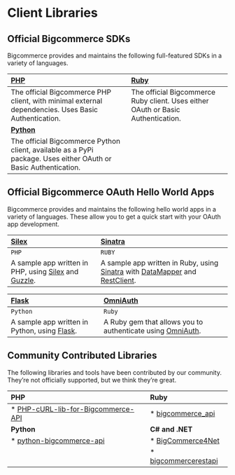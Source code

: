 # Client Libraries

## Official Bigcommerce SDKs

Bigcommerce provides and maintains the following full-featured SDKs in a variety of languages.

|[PHP](https://github.com/bigcommerce/bigcommerce-api-php)|[Ruby](https://github.com/bigcommerce/bigcommerce-api-ruby)|
|:----------|:-----------|
|The official Bigcommerce PHP client, with minimal external dependencies. Uses Basic Authentication.|The official Bigcommerce Ruby client. Uses either OAuth or Basic Authentication.
|[**Python**](https://github.com/bigcommerce/bigcommerce-api-python)|| 
|The official Bigcommerce Python client, available as a PyPi package. Uses either OAuth or Basic Authentication.||


## Official Bigcommerce OAuth Hello World Apps

Bigcommerce provides and maintains the following hello world apps in a variety of languages. These allow you to get a quick start with your OAuth app development.

|[Silex](https://github.com/bigcommerce/hello-world-app-php-silex)| [Sinatra](https://github.com/bigcommerce/hello-world-app-ruby-sinatra)|
|:--------------------------|:--------------------|
`PHP`|`RUBY`
|A sample app written in PHP, using [Silex](http://silex.sensiolabs.org/) and [Guzzle](http://docs.guzzlephp.org/en/latest/).|A sample app written in Ruby, using [Sinatra](http://www.sinatrarb.com/) with [DataMapper](http://datamapper.org/) and [RestClient](http://rubydoc.info/github/rest-client/rest-client).|

|[Flask](https://github.com/bigcommerce/hello-world-app-python-flask)| [OmniAuth](https://github.com/bigcommerce/omniauth-bigcommerce)|
|:---------------|:----------------|
|`Python`|`Ruby`|
|A sample app written in Python, using [Flask](http://flask.pocoo.org/).|A Ruby gem that allows you to authenticate using [OmniAuth](https://github.com/intridea/omniauth/wiki).|


## Community Contributed Libraries

The following libraries and tools have been contributed by our community. They’re not officially supported, but we think they’re great.

|PHP|Ruby|
|:----|:----|
|*  [PHP-cURL-lib-for-Bigcommerce-API](https://github.com/adambilsing/PHP-cURL-lib-for-Bigcommerce-API)|*   [bigcommerce_api](https://github.com/ideaoforder/bigcommerce_api)|
|**Python**|**C# and .NET** |
|*   [python-bigcommerce-api](https://github.com/Clean-Cole/python-bigcommerce-api)|*   [BigCommerce4Net](https://github.com/worstone/BigCommerce4Net)    |
||*   [bigcommercerestapi](https://github.com/jmawebtech/bigcommercerestapi)|


